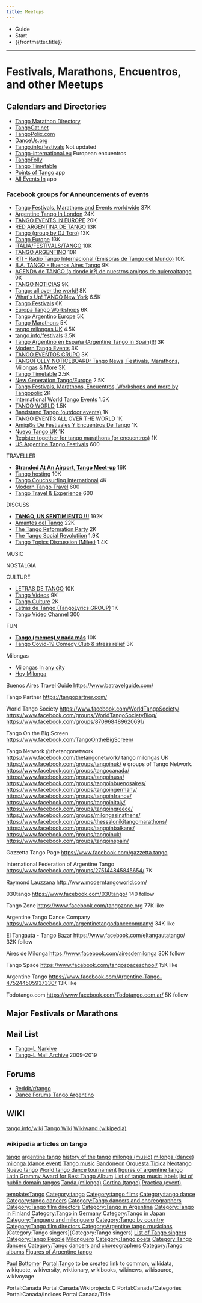 ```yaml
---
title: Meetups
---
```


<div class="text-sm breadcrumbs">
  <ul>
    <li><router-link to="/guide">Guide</router-link></li>
    <li><router-link to="/guide/start">Start</router-link></li>
    <li>{{frontmatter.title}}</li>
  </ul>
</div>

---

# Festivals, Marathons, Encuentros, and other Meetups


## Calendars and Directories

* [Tango Marathon Directory](https://www.tangomarathons.com)
* [TangoCat.net](https://tangocat.net)
* [TangoPolix.com](https://www.tangopolix.com)
* [DanceUs.org](https://www.danceus.org/events/argentine-tango/tango-festivals-marathons-worldwide/)
* [Tango.info/festivals](https://tango.info/festivals) Not updated
* [Tango-international.eu](https://www.tango-international.eu) European encuentros
* [TangoFolly](hhttps://tangofolly.com/tango-events/)
* [Tango Timetable](https://www.tangotimetable.com)
* [Points of Tango](https://www.pointsoftango.com) app
* [All Events In](https://allevents.in) app

### Facebook groups for Announcements of events
* [Tango Festivals, Marathons and Events worldwide](https://www.facebook.com/groups/tango.events.worldwide/) 37K
* [Argentine Tango In London](https://www.facebook.com/groups/17860360806/) 24K
* [TANGO EVENTS IN EUROPE](https://www.facebook.com/groups/448838755191343/) 20K
* [RED ARGENTINA DE TANGO](https://www.facebook.com/groups/redargentinadetango/) 13K
* [Tango (group by DJ Toro)](https://www.facebook.com/groups/TangoTangoyTango/) 13K
* [Tango Europe](https://www.facebook.com/groups/europeanTango/) 13K
* [ITALIA/FESTIVALS/TANGO](facebook.com/groups/1669319236627714/) 10K
* [TANGO ARGENTINO](https://www.facebook.com/groups/174354630872/) 10K
* [RTI - Radio Tango Internacional (Emisoras de Tango del Mundo)](https://www.facebook.com/groups/emisorasRTI/) 10K
* [B.A. TANGO - Buenos Aires Tango](https://www.facebook.com/groups/149826551783794/) 9K
* [AGENDA de TANGO (a donde ir?) de nuestros amigos de quieroaltango](https://www.facebook.com/groups/agendadetangoquieroaltango/) 9K
* [TANGO NOTICIAS](https://www.facebook.com/groups/165729156955764/) 9K
* [Tango: all over the world!](https://www.facebook.com/groups/4649563669/) 8K
* [What's Up! TANGO New York](https://www.facebook.com/groups/whatsuptango/) 6.5K
* [Tango Festivals](https://www.facebook.com/groups/tangoargentinofestivals/) 6K
* [Europa Tango Workshops](https://www.facebook.com/groups/358432889715/) 6K
* [Tango Argentino Europe](https://www.facebook.com/groups/484924718372557/) 5K
* [Tango Marathons](https://www.facebook.com/groups/109434249880/) 5K
* [tango milongas UK](https://www.facebook.com/groups/tangoinuk/) 4.5K
* [tango.info/festivals](https://www.facebook.com/groups/tangoinfofestivals/) 3.5K
* [Tango Argentino en España (Argentine Tango in Spain)!!!](https://www.facebook.com/groups/6310368986/) 3K
* [Modern Tango Events](https://www.facebook.com/groups/moderntangoevents/) 3K
* [TANGO EVENTOS GRUPO](https://www.facebook.com/groups/141084329352071/) 3K
* [TANGOFOLLY NOTICEBOARD: Tango News, Festivals, Marathons, Milongas & More](https://www.facebook.com/groups/tangofolly/) 3K
* [Tango Timetable](https://www.facebook.com/groups/tangotimetable/) 2.5K
* [New Generation Tango/Europe](https://www.facebook.com/groups/NewGenerationTangoEurope/) 2.5K
* [Tango Festivals, Marathons, Encuentros, Workshops and more by Tangopolix](https://www.facebook.com/groups/tangopolix.tango/) 2K
* [International World Tango Events](https://www.facebook.com/groups/697155350367192/) 1.5K
* [TANGO WORLD](https://www.facebook.com/groups/949897865697115/) 1.5K
* [Bandstand Tango (outdoor events)](https://www.facebook.com/groups/398708047525690/) 1K
* [TANGO EVENTS ALL OVER THE WORLD](https://www.facebook.com/groups/377496957606897/) 1K
* [Amig@s De Festivales Y Encuentros De Tango](https://www.facebook.com/groups/2022374674655090/) 1K
* [Nuevo Tango UK](https://www.facebook.com/groups/1433466390241234/) 1K
* [Register together for tango marathons (or encuentros)](https://www.facebook.com/groups/282372149226197/) 1K
* [US Argentine Tango Festivals](https://www.facebook.com/groups/2326702050954985/) 600


TRAVELLER
* [__Stranded At An Airport, Tango Meet-up__](https://www.facebook.com/groups/tangostranded/) 16K
* [Tango hosting](https://www.facebook.com/groups/835858866809797/) 10K
* [Tango Couchsurfing International](https://www.facebook.com/groups/tango.couchsurfing.international) 4K
* [Modern Tango Travel](https://www.facebook.com/groups/moderntangotravel/) 600
* [Tango Travel & Experience](https://www.facebook.com/groups/812304926832925/) 600

DISCUSS
* [__TANGO, UN SENTIMIENTO !!!__](https://www.facebook.com/groups/1147660528942759/) 192K
* [Amantes del Tango](https://www.facebook.com/groups/amantesdeltango/) 22K
* [The Tango Reformation Party](facebook.com/groups/440051849346000/) 2K
* [The Tango Social Revolutiion](https://www.facebook.com/groups/146789258683889) 1.9K
* [Tango Topics Discussion (Miles)](https://www.facebook.com/groups/tangotopicsgroup/) 1.4K


MUSIC


NOSTALGIA

CULTURE
* [LETRAS DE TANGO](https://www.facebook.com/groups/RYISO/) 10K
* [Tango Videos](https://www.facebook.com/groups/tangovideos/) 9K
* [Tango Culture](https://www.facebook.com/groups/470059083727713/) 2K
* [Letras de Tango (TangoLyrics GROUP)](https://www.facebook.com/groups/tangowords/) 1K
* [Tango Video Channel](https://www.facebook.com/groups/259036982300468/) 300

FUN
* [__Tango (memes) y nada más__](https://www.facebook.com/groups/tangomemes/) 10K
* [Tango Covid-19 Comedy Club & stress relief](https://www.facebook.com/groups/2530201417219852/) 3K

Milongas
* [Milongas In any city](http://milongas-in.com)
* [Hoy Milonga](https://www.hoy-milonga.com)




Buenos Aires Travel Guide https://www.batravelguide.com/

Tango Partner https://tangopartner.com/

World Tango Society
https://www.facebook.com/WorldTangoSociety/
https://www.facebook.com/groups/WorldTangoSocietyBlog/
https://www.facebook.com/groups/870968489620691/

Tango On the Big Screen https://www.facebook.com/TangoOntheBigScreen/


Tango Network @thetangonetwork
https://www.facebook.com/thetangonetwork/
tango milongas UK https://www.facebook.com/groups/tangoinuk/
e groups of Tango Network.
https://www.facebook.com/groups/tangocanada/
https://www.facebook.com/groups/tangoinusa/
https://www.facebook.com/groups/tangoinbuenosaires/
https://www.facebook.com/groups/tangoingermany/
https://www.facebook.com/groups/tangoinfrance/
https://www.facebook.com/groups/tangoinitaly/
https://www.facebook.com/groups/tangoingreece/
https://www.facebook.com/groups/milongasinathens/
https://www.facebook.com/groups/thessalonikitangomarathons/
https://www.facebook.com/groups/tangoinbalkans/
https://www.facebook.com/groups/tangoinuk/
https://www.facebook.com/groups/tangoinspain/


Gazzetta Tango Page https://www.facebook.com/gazzetta.tango

International Federation of Argentine Tango https://www.facebook.com/groups/275144845845654/ 7K

Raymond Lauzzana
http://www.moderntangoworld.com/



030tango https://www.facebook.com/030tango/ 140 follow

Tango Zone https://www.facebook.com/tangozone.org 77K like

Argentine Tango Dance Company https://www.facebook.com/argentinetangodancecompany/ 34K like

El Tangauta - Tango Bazar https://www.facebook.com/eltangautatango/ 32K follow

Aires de Milonga https://www.facebook.com/airesdemilonga 30K follow

Tango Space https://www.facebook.com/tangospaceschool/ 15K like

Argentine Tango https://www.facebook.com/Argentine-Tango-475244505937330/ 13K like

Todotango.com https://www.facebook.com/Todotango.com.ar/ 5K follow

## Major Festivals or Marathons




## Mail List
* [Tango-L Narkive](https://tango-l.mitvma.mit.narkive.com)
* [Tango-L Mail Archive](https://www.mail-archive.com/tango-l@mit.edu/maillist.html) 2009-2019


## Forums
* [Reddit/r/tango](https://reddit.com/r/tango)
* [Dance Forums Tango Argentino](https://www.dance-forums.com/forums/tango-argentino.9/)



## WIKI
[tango.info/wiki](https://tango.info/wiki)
[Tango Wiki](https://tangowiki.org)
[Wikiwand (wikipedia)](https://www.wikiwand.com/en/Argentine_tango)


### wikipedia articles on tango
[tango](https://en.wikipedia.org/wiki/Tango)
[argentine tango](https://en.wikipedia.org/wiki/Argentine_tango)
[history of the tango](https://en.wikipedia.org/wiki/History_of_the_tango)
[milonga (music)](https://en.wikipedia.org/wiki/Milonga_(music))
[milonga (dance)](https://en.wikipedia.org/wiki/Milonga_(dance))
[milonga (dance event)](https://en.wikipedia.org/wiki/Milonga_(dance_event))
[Tango music](https://en.wikipedia.org/wiki/Tango_music)
[Bandoneon](https://en.wikipedia.org/wiki/Bandoneon)
[Orquesta Tipica](https://en.wikipedia.org/wiki/Orquesta_t%C3%ADpica)
[Neotango](https://en.wikipedia.org/wiki/Neotango)
[Nuevo tango](https://en.wikipedia.org/wiki/Nuevo_tango)
[World tango dance tournament](https://en.wikipedia.org/wiki/World_tango_dance_tournament)
[figures of argentine tango](https://en.wikipedia.org/wiki/Figures_of_Argentine_tango)
[Latin Grammy Award for Best Tango Album](https://en.wikipedia.org/wiki/Latin_Grammy_Award_for_Best_Tango_Album)
[List of tango music labels](https://en.wikipedia.org/wiki/List_of_tango_music_labels)
[list of public domain tangos](https://en.wikipedia.org/wiki/List_of_public_domain_tangos)
[Tanda (milonga)](https://en.wikipedia.org/wiki/Tanda_(milonga))
[Cortina (tango)](https://en.wikipedia.org/wiki/Cortina_(tango))
[Practica (event)](https://en.wikipedia.org/wiki/Practica_(event))


[template:Tango](https://en.wikipedia.org/w/index.php?title=Template:Tango)
[Category:tango](https://en.wikipedia.org/wiki/Category:Tango)
[Category:tango films](https://en.wikipedia.org/wiki/Category:Tango_films)
[Category:tango dance](https://en.wikipedia.org/wiki/Category:Tango_dance)
[Category:tango dancers](https://en.wikipedia.org/wiki/Category:Tango_dancers)
[Category:Tango dancers and choreographers](https://en.wikipedia.org/wiki/Category:Tango_dancers_and_choreographers)
[Category:Tango film directors](https://en.wikipedia.org/wiki/Category:Tango_film_directors)
[Category:Tango in Argentina](https://en.wikipedia.org/wiki/Category:Tango_in_Argentina)
[Category:Tango in Finland](https://en.wikipedia.org/wiki/Category:Tango_in_Finland)
[Category:Tango in Germany](https://en.wikipedia.org/wiki/Category:Tango_in_Germany)
[Category:Tango in Japan](https://en.wikipedia.org/wiki/Category:Tango_in_Japan)
[Category:Tanguero and milonguero](https://en.wikipedia.org/wiki/Category:Tanguero_and_milonguero)
[Category:Tango by country](https://en.wikipedia.org/wiki/Category:Tango_by_country)
[Category:Tango film directors
](https://en.wikipedia.org/wiki/Category:Tango_film_directors)
[Category:Argentine tango musicians](https://en.wikipedia.org/wiki/Category:Argentine_tango_musicians)
[Category:Tango singers](Category:Tango singers)
[List of Tango singers](https://en.wikipedia.org/wiki/List_of_tango_singers)
[Category:Tango People](https://en.wikipedia.org/wiki/Category:Tango_people)
[Milonguero](https://en.wikipedia.org/wiki/Milonguero)
[Category:Tango poets](https://en.wikipedia.org/wiki/Category:Tango_poets)
[Category:Tango dancers](https://en.wikipedia.org/wiki/Category:Tango_dancers)
[Category:Tango dancers and choreographers](https://en.wikipedia.org/wiki/Category:Tango_dancers_and_choreographers)
[Category:Tango albums](https://en.wikipedia.org/wiki/Category:Tango_albums)
[Figures of Argentine tango](https://en.wikipedia.org/wiki/Figures_of_Argentine_tango)


[Paul Bottomer](https://en.wikipedia.org/w/index.php?title=Draft:Paul_Bottomer&action=submit)
[Portal:Tango](https://en.wikipedia.org/wiki/Portal:Tango) to be created
link to common, wikidata, wikiquote, wikiversity, wiktionary, wikibooks, wikinews, wikisource, wikivoyage


Portal:Canada
Portal:Canada/Wikiprojects
C
Portal:Canada/Categories
Portal:Canada/Indices
Portal:Canada/Title
